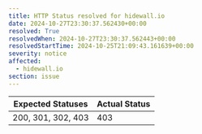 ```yaml
---
title: HTTP Status resolved for hidewall.io
date: 2024-10-27T23:30:37.562430+00:00
resolved: True
resolvedWhen: 2024-10-27T23:30:37.562443+00:00
resolvedStartTime: 2024-10-25T21:09:43.161639+00:00
severity: notice
affected:
  - hidewall.io
section: issue
---
```


| Expected Statuses | Actual Status  |
|-------------------|----------------|
| 200, 301, 302, 403 | 403 |
